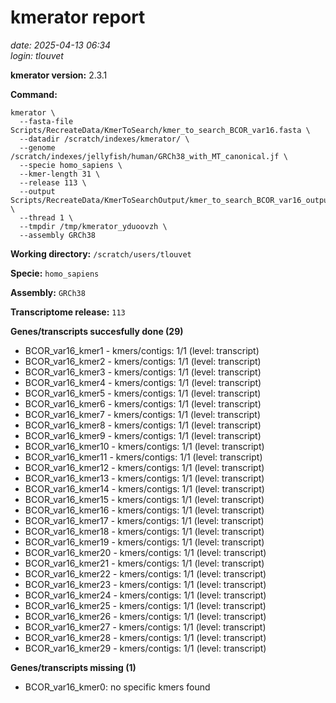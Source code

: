 # kmerator report
*date: 2025-04-13 06:34*  
*login: tlouvet*

**kmerator version:** 2.3.1

**Command:**

```
kmerator \
  --fasta-file Scripts/RecreateData/KmerToSearch/kmer_to_search_BCOR_var16.fasta \
  --datadir /scratch/indexes/kmerator/ \
  --genome /scratch/indexes/jellyfish/human/GRCh38_with_MT_canonical.jf \
  --specie homo_sapiens \
  --kmer-length 31 \
  --release 113 \
  --output Scripts/RecreateData/KmerToSearchOutput/kmer_to_search_BCOR_var16_output \
  --thread 1 \
  --tmpdir /tmp/kmerator_yduoovzh \
  --assembly GRCh38
```

**Working directory:** `/scratch/users/tlouvet`

**Specie:** `homo_sapiens`

**Assembly:** `GRCh38`

**Transcriptome release:** `113`

**Genes/transcripts succesfully done (29)**

- BCOR_var16_kmer1 - kmers/contigs: 1/1 (level: transcript)
- BCOR_var16_kmer2 - kmers/contigs: 1/1 (level: transcript)
- BCOR_var16_kmer3 - kmers/contigs: 1/1 (level: transcript)
- BCOR_var16_kmer4 - kmers/contigs: 1/1 (level: transcript)
- BCOR_var16_kmer5 - kmers/contigs: 1/1 (level: transcript)
- BCOR_var16_kmer6 - kmers/contigs: 1/1 (level: transcript)
- BCOR_var16_kmer7 - kmers/contigs: 1/1 (level: transcript)
- BCOR_var16_kmer8 - kmers/contigs: 1/1 (level: transcript)
- BCOR_var16_kmer9 - kmers/contigs: 1/1 (level: transcript)
- BCOR_var16_kmer10 - kmers/contigs: 1/1 (level: transcript)
- BCOR_var16_kmer11 - kmers/contigs: 1/1 (level: transcript)
- BCOR_var16_kmer12 - kmers/contigs: 1/1 (level: transcript)
- BCOR_var16_kmer13 - kmers/contigs: 1/1 (level: transcript)
- BCOR_var16_kmer14 - kmers/contigs: 1/1 (level: transcript)
- BCOR_var16_kmer15 - kmers/contigs: 1/1 (level: transcript)
- BCOR_var16_kmer16 - kmers/contigs: 1/1 (level: transcript)
- BCOR_var16_kmer17 - kmers/contigs: 1/1 (level: transcript)
- BCOR_var16_kmer18 - kmers/contigs: 1/1 (level: transcript)
- BCOR_var16_kmer19 - kmers/contigs: 1/1 (level: transcript)
- BCOR_var16_kmer20 - kmers/contigs: 1/1 (level: transcript)
- BCOR_var16_kmer21 - kmers/contigs: 1/1 (level: transcript)
- BCOR_var16_kmer22 - kmers/contigs: 1/1 (level: transcript)
- BCOR_var16_kmer23 - kmers/contigs: 1/1 (level: transcript)
- BCOR_var16_kmer24 - kmers/contigs: 1/1 (level: transcript)
- BCOR_var16_kmer25 - kmers/contigs: 1/1 (level: transcript)
- BCOR_var16_kmer26 - kmers/contigs: 1/1 (level: transcript)
- BCOR_var16_kmer27 - kmers/contigs: 1/1 (level: transcript)
- BCOR_var16_kmer28 - kmers/contigs: 1/1 (level: transcript)
- BCOR_var16_kmer29 - kmers/contigs: 1/1 (level: transcript)


**Genes/transcripts missing (1)**

- BCOR_var16_kmer0: no specific kmers found
